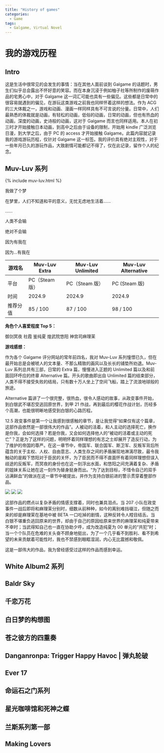 ```yaml
---
title: "History of games"
categories:
  - Game
tags:
  - Galgame, Virtual Novel
---
```

# 我的游戏历程
## Intro
这是生活中很常见的会发生的事情：当在其他人面前谈到 Galgame 的话题时，男生们似乎总会露出不怀好意的笑容。而在本身沉浸于例如柚子社等所制作的废萌作品的宅男心中，对于 Galgame 这一词汇可能也具有一些偏见。这些都是日常中的很容易就遇到的偏见，在游玩这类游戏之前我也同样怀着这样的想法。作为 ACG 的三大体裁之一，游戏和动画、漫画一样同样具有不可言说的分量。日常中，人们最熟悉的体裁就是动画，有轻松的动画，低俗的动画，日常的动画，但也有热血的动画，深度的动画，史诗般的动画，这对于 Galgame 而言也同样适用。本人在初三时才开始接触日本动画，到高中之后由于设备的限制，开始用 kindle 广泛浏览日漫，到大学之后，由于 PC 的 access 才开始接触 Galgame。此篇内容就记录我的游戏游玩历程，仅针对 Galgame 这一标签。我的评价具有绝对主观性，对于一些年月已久的游玩作品，大致剧情可能都记不得了，仅在此记录，留作个人的纪念。

## Muv-Luv 系列

{% include muv-luv.html %}


我做了个梦

在梦里，人们不知道和平的意义，无忧无虑地生活着......

......

人类不会输

绝对不会输

因为有我在

因为...有我在

| 游戏名   | Muv-Luv Extra  | Muv-Luv Unlimited | Muv-Luv Alternative |
| -------- | -------------- | ----------------- | ------------------- |
| 平台     | PC（Steam 版） | PC（Steam 版）    | PC (Steam 版)       |
| 时间     | 2024.9         | 2024.9            | 2024.9              |
| 推荐分值 | 85 / 100       | 87 / 100          | 98 / 100            |

**角色个人喜爱程度 Top 5：**

御剑冥夜 社霞 鉴纯夏 煌武院悠阳 神宫司麻理茉

**游戏感想：**

作为各个 Galgame 评分网站的常年前四名，我对 Muv-Luv 系列憧憬已久，但在最开始总是会被唬人的文本量、不那么精致的画风以及长长的铺垫所劝退。Muv-Luv 系列总共有三部，日常的 Extra 篇，慢慢进入正题的 Unlimited 篇以及和前面回环呼应的终章 Alternative 篇。开头的歌曲即出自 Unlimited 篇的结束部分，人类不得不接受失败的结局，只有数十万人坐上了空间飞船，踏上了流浪地球般的旅途。

Alternative 篇讲了一个很完整，很热血，很令人感动的故事，从政变事件开始，到白银武不堪忍受逃回原世界，到甲 21 作战，再到最后的樱花作战计划，历经多个高潮，也能很明晰地感受到白银的心路历程。

12.5 政变事件是第一个让我感到很感触的章节，是让我觉得“如果仅有这个篇章，这部作品依然是一部很伟大的作品”。人被动的活着，和人主动的选择死亡，换作是你我，会如何选择？若是你我，又会如何选择他人的“被动的活着或主动的死亡”？正是为了这样的问题，明明怀着同样理想的有志之士却展开了造反行动，为了维护的帝国的尊严。在这一章节中，帝国军、联合国军、斯卫军、反叛军背后所蕴含的关于主权、人权、自由意志、人类生存之间的矛盾展现地淋漓尽致，最令我触动的是殿下悠阳对于臣民的关怀，为了臣民而不得不直面怀有着同样理想但误入歧途的反叛军，而冥夜的身份也在这一刻浮出水面，和悠阳之间充满着复杂、矛盾的姐妹关系让她在这一刻作为替身挺身而出。“为了达到目标，不惜令自己的双手沾满鲜血”的做派在这一章节中被提出，并作为支持白银前进的警示贯穿着整部作品。

![](https://yukino13.oss-cn-hangzhou.aliyuncs.com/blog/202409132223083.png)
![](https://yukino13.oss-cn-hangzhou.aliyuncs.com/blog/202409132223301.png)
![](https://yukino13.oss-cn-hangzhou.aliyuncs.com/blog/202409132223356.png)

这部作品的燃点以复杂矛盾的情感支撑着，同时也兼具泪点。当 207 小队在政变事件一战后即将和麻理茉分别时，细数从前种种，如今的离别难挡啜泣，但随之而来的却是麻理茉在基地中被 BETA 一口吃掉的剧情，这种反转令人瞠目结舌。当白银不堪重负逃回原来的世界，却由于自己的原因给原来世界的麻理茉和纯夏带来不幸时；当武得知自己也一直在协助夕呼，成为改造纯夏为 00 单元的“共犯”时；当一个个队员在危难的关头奋不顾身地挺出，为了一个几乎看不到胜利、看不到希望的未来贡献着可能性时，我也不禁感到眼眶湿润，内心无比震撼和敬佩。

这是一部伟大的作品，我为曾经感受过这样的作品而感到幸运。

## White Album2 系列

## Baldr Sky

## 千恋万花

## 白日梦的构想图

## 苍之彼方的四重奏

## Danganronpa: Trigger Happy Havoc | 弹丸轮破

## Ever 17

## 命运石之门系列

## 星光咖啡馆和死神之蝶

## 兰斯系列第一部

## Making Lovers